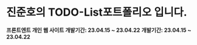 # 진준호의 TODO-List포트폴리오 입니다.
**프론트엔트 개인 웹 사이트
개발기간: 23.04.15 ~ 23.04.22**
**개발기간: 23.04.15 ~ 23.04.22**
